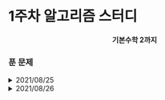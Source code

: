 # 1주차 알고리즘 스터디

<div align = center>
<b>기본수학 2까지</b>
</div>

### 푼 문제


<details>
<summary>2021/08/25</summary>
<div markdown = "1">
  
  - [2312]수 복원하기 - Silver 2 : [문제](https://www.acmicpc.net/problem/2312) / [풀이](https://github.com/firemancha/Algorithm/tree/main/Baekjoon/Math/%5B2312%5D%EC%88%98%20%EB%B3%B5%EC%9B%90%ED%95%98%EA%B8%B0)

  - [2960]에라토스테네스의 체 - Silver 4 : [문제](https://www.acmicpc.net/problem/2960) / [풀이](https://github.com/firemancha/Algorithm/tree/main/Baekjoon/Math/%5B2960%5D%EC%97%90%EB%9D%BC%ED%86%A0%EC%8A%A4%ED%85%8C%EB%84%A4%EC%8A%A4%EC%9D%98%20%EC%B2%B4)

  - [6558]골든바흐의 추측 - Silver 5 : [문제](https://www.acmicpc.net/problem/6588) / [풀이](https://github.com/firemancha/Algorithm/tree/main/Baekjoon/Math/%5B6588%5D%EA%B3%A8%EB%93%A0%EB%B0%94%ED%9D%90%EC%9D%98%20%EC%B6%94%EC%B8%A1)

  - [17103]골든바흐 파티션 - Silver 2 : [문제](https://www.acmicpc.net/problem/17103) / [풀이](https://github.com/firemancha/Algorithm/tree/main/Baekjoon/Math/%5B17103%5D%EA%B3%A8%EB%93%9C%EB%B0%94%ED%9D%90%20%ED%8C%8C%ED%8B%B0%EC%85%98)

</div>
</details>

<details>
<summary>2021/08/26</summary>
<div markdown = "1">
  
  - [10953]A+B - 6 - Bronze 2 : [문제](https://www.acmicpc.net/problem/10953) / [풀이](https://github.com/firemancha/Algorithm/tree/main/Baekjoon/Math/%5B10953%5DA%2BB%20-%206)

  - [15740]A+B - 9 - Bronze 5 : [문제](https://www.acmicpc.net/problem/15740) / [풀이](https://github.com/firemancha/Algorithm/tree/main/Baekjoon/Math/%5B15740%5DA%2BB%20-%209)

  - [15792]A/B - 2 - Bronze 3 : [문제](https://www.acmicpc.net/problem/15792) / [풀이](https://github.com/firemancha/Algorithm/tree/main/Baekjoon/Math/%5B15792%5DA%C3%B7B%20-%202)

</div>
</details>
